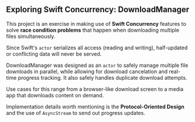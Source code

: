 ## Exploring Swift Concurrency: DownloadManager

This project is an exercise in making use of **Swift Concurrency** features to solve **race condition problems** that happen when downloading multiple files simultaneously.

Since Swift's `actor` serializes all access (reading and writing), half-updated or conflicting data will never be served.

DownloadManager was designed as an `actor` to safely manage multiple file downloads in parallel, while allowing for download cancelation and real-time progress tracking. It also safely handles duplicate download attempts.

Use cases for this range from a browser-like download screen to a media app that downloads content on demand.

Implementation details worth mentioning is the **Protocol-Oriented Design** and the use of `AsyncStream` to send out progress updates.
